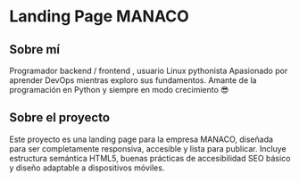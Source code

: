 # Landing Page MANACO

## Sobre mí
Programador backend / frontend , usuario Linux pythonista
Apasionado por aprender DevOps mientras exploro sus fundamentos. Amante de la programación en Python y siempre en modo crecimiento 😎

## Sobre el proyecto
Este proyecto es una landing page para la empresa MANACO, diseñada para ser completamente responsiva, accesible y lista para publicar. Incluye estructura semántica HTML5, buenas prácticas de accesibilidad SEO básico y diseño adaptable a dispositivos móviles.

